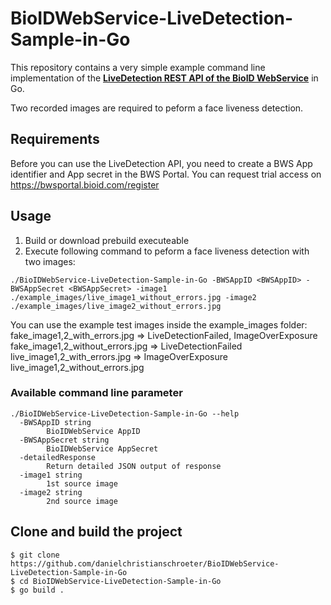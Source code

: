 # BioIDWebService-LiveDetection-Sample-in-Go

This repository contains a very simple example command line implementation of the **[LiveDetection REST API of the BioID WebService](https://developer.bioid.com/bwsreference/web-api/livedetection-web-api)** in Go.

Two recorded images are required to peform a face liveness detection.

## Requirements

Before you can use the LiveDetection API, you need to create a BWS App identifier and App secret in the BWS Portal.
You can request trial access on https://bwsportal.bioid.com/register

## Usage

1. Build or download prebuild executeable
2. Execute following command to peform a face liveness detection with two images:
```
./BioIDWebService-LiveDetection-Sample-in-Go -BWSAppID <BWSAppID> -BWSAppSecret <BWSAppSecret> -image1 ./example_images/live_image1_without_errors.jpg -image2 ./example_images/live_image2_without_errors.jpg
```

You can use the example test images inside the example_images folder:
fake_image1,2_with_errors.jpg => LiveDetectionFailed, ImageOverExposure
fake_image1,2_without_errors.jpg => LiveDetectionFailed
live_image1,2_with_errors.jpg => ImageOverExposure
live_image1,2_without_errors.jpg

### Available command line parameter
```
./BioIDWebService-LiveDetection-Sample-in-Go --help
  -BWSAppID string
    	BioIDWebService AppID
  -BWSAppSecret string
    	BioIDWebService AppSecret
  -detailedResponse
    	Return detailed JSON output of response
  -image1 string
    	1st source image
  -image2 string
    	2nd source image
```

## Clone and build the project

```
$ git clone https://github.com/danielchristianschroeter/BioIDWebService-LiveDetection-Sample-in-Go
$ cd BioIDWebService-LiveDetection-Sample-in-Go
$ go build .
```
